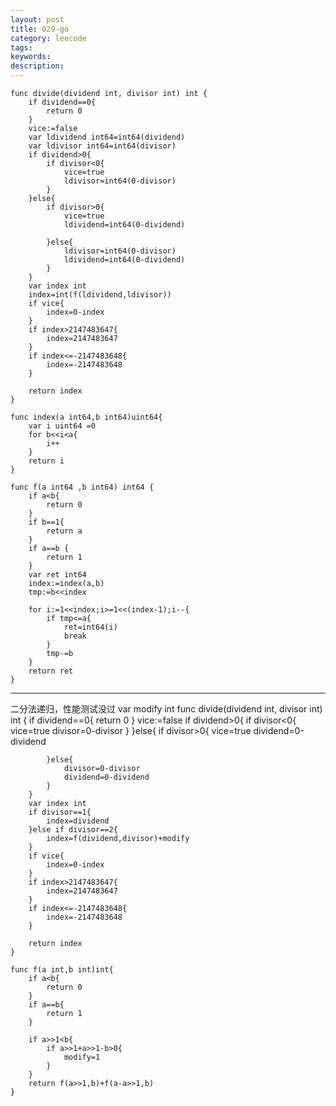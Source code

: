 ```yaml
---
layout: post
title: 029-go
category: leecode
tags: 
keywords: 
description: 
---
```


    func divide(dividend int, divisor int) int {
    	if dividend==0{
    		return 0
    	}
    	vice:=false
    	var ldividend int64=int64(dividend)
    	var ldivisor int64=int64(divisor)
    	if dividend>0{
    		if divisor<0{
    			vice=true
    			ldivisor=int64(0-divisor)
    		}
    	}else{
    		if divisor>0{
    			vice=true
    			ldividend=int64(0-dividend)
    
    		}else{
    			ldivisor=int64(0-divisor)
    			ldividend=int64(0-dividend)
    		}
    	}
    	var index int
    	index=int(f(ldividend,ldivisor))
    	if vice{
    		index=0-index
    	}
    	if index>2147483647{
    		index=2147483647
    	}
    	if index<=-2147483648{
    		index=-2147483648
    	}
    
    	return index
    }
    
    func index(a int64,b int64)uint64{
    	var i uint64 =0
    	for b<<i<a{
    		i++
    	}
    	return i
    }
    
    func f(a int64 ,b int64) int64 {
    	if a<b{
    		return 0
    	}
    	if b==1{
    		return a
    	}
    	if a==b	{
    		return 1
    	}
    	var ret int64
    	index:=index(a,b)
    	tmp:=b<<index
    
    	for i:=1<<index;i>=1<<(index-1);i--{
    		if tmp<=a{
    			ret=int64(i)
    			break
    		}
    		tmp-=b
    	}
    	return ret
    }
    
----------
二分法递归，性能测试没过
    var modify int
    func divide(dividend int, divisor int) int {
    	if dividend==0{
    		return 0
    	}
    	vice:=false
    	if dividend>0{
    		if divisor<0{
    			vice=true
    			divisor=0-divisor
    		}
    	}else{
    		if divisor>0{
    			vice=true
    			dividend=0-dividend
    
    		}else{
    			divisor=0-divisor
    			dividend=0-dividend
    		}
    	}
    	var index int
    	if divisor==1{
    		index=dividend
    	}else if divisor==2{
    		index=f(dividend,divisor)+modify
    	}
    	if vice{
    		index=0-index
    	}
    	if index>2147483647{
    		index=2147483647
    	}
    	if index<=-2147483648{
    		index=-2147483648
    	}
    
    	return index
    }
    
    func f(a int,b int)int{
    	if a<b{
    		return 0
    	}
    	if a==b{
    		return 1
    	}
    
    	if a>>1<b{
    		if a>>1+a>>1-b>0{
    			modify=1
    		}
    	}
    	return f(a>>1,b)+f(a-a>>1,b)
    }